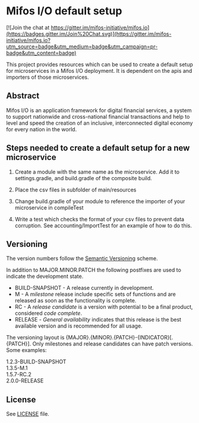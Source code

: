 # Mifos I/O default setup

[![Join the chat at https://gitter.im/mifos-initiative/mifos.io](https://badges.gitter.im/Join%20Chat.svg)](https://gitter.im/mifos-initiative/mifos.io?utm_source=badge&utm_medium=badge&utm_campaign=pr-badge&utm_content=badge)

This project provides resources which can be used to create a default setup for microservices in a Mifos I/O deployment. It is dependent on the apis and importers of those microservices.

## Abstract
Mifos I/O is an application framework for digital financial services, a system to support nationwide and cross-national financial transactions and help to level and speed the creation of an inclusive, interconnected digital economy for every nation in the world.

## Steps needed to create a default setup for a new microservice 

1.  Create a module with the same name as the microservice.  Add it to settings.gradle, and build.gradle of the composite build.

2.  Place the csv files in subfolder of main/resources
    
3.  Change build.gradle of your module to reference the importer of your microservice in compileTest 

4.  Write a test which checks the format of your csv files to prevent data corruption.  See accounting/ImportTest for an example of how to do this.

## Versioning
The version numbers follow the [Semantic Versioning](http://semver.org/) scheme.

In addition to MAJOR.MINOR.PATCH the following postfixes are used to indicate the development state.

* BUILD-SNAPSHOT - A release currently in development. 
* M - A _milestone_ release include specific sets of functions and are released as soon as the functionality is complete.
* RC - A _release candidate_ is a version with potential to be a final product, considered _code complete_.
* RELEASE - _General availability_ indicates that this release is the best available version and is recommended for all usage.

The versioning layout is {MAJOR}.{MINOR}.{PATCH}-{INDICATOR}[.{PATCH}]. Only milestones and release candidates can  have patch versions. Some examples:

1.2.3-BUILD-SNAPSHOT  
1.3.5-M.1  
1.5.7-RC.2  
2.0.0-RELEASE

## License
See [LICENSE](LICENSE) file.
